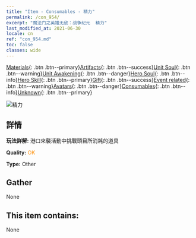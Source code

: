 ```yaml
---
title: "Item - Consumables - 精力"
permalink: /con_954/
excerpt: "魔法门之英雄无敌：战争纪元  精力"
last_modified_at: 2021-06-30
locale: cn
ref: "con_954.md"
toc: false
classes: wide
---
```

 [Materials](/ItemsCN/){: .btn .btn--primary}[Artifacts](/ItemsCN/Artifacts/){: .btn .btn--success}[Unit Soul](/ItemsCN/UnitSoul/){: .btn .btn--warning}[Unit Awakening](/ItemsCN/UnitAwakening/){: .btn .btn--danger}[Hero Soul](/ItemsCN/HeroSoul/){: .btn .btn--info}[Hero Skill](/ItemsCN/HeroSkill/){: .btn .btn--primary}[Gift](/ItemsCN/Gift/){: .btn .btn--success}[Event related](/ItemsCN/Events/){: .btn .btn--warning}[Avatars](/ItemsCN/Avatars/){: .btn .btn--danger}[Consumables](/ItemsCN/Consumables/){: .btn .btn--info}[Unknown](/ItemsCN/Unknown/){: .btn .btn--primary}

 ![精力](/images/t/i_40049.png)

## 詳情
 **玩法詳解:** 港口來襲活動中挑戰頭目所消耗的道具

 **Quality:** <span style="color: #FF8C00">OK</span>

 **Type:** Other

## Gather

  None

## This item contains:

  None

